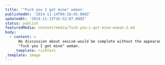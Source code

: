 ```yaml
---
title: '"Fuck you I got mine" woman'
publishedAt: '2014-11-14T00:16:45.000Z'
updatedAt: '2014-11-15T16:52:07.000Z'
status: publish
featuredMedia: content/media/fuck-you-i-got-mine-woman-2.md
body:
  - content: >
      No discussion about sexism would be complete without the appearance of
      "fuck you I got mine" woman.
    _template: richText
_template: image
---
```


